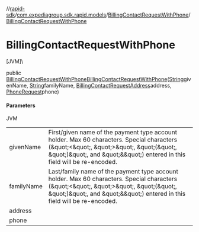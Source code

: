 //[rapid-sdk](../../../index.md)/[com.expediagroup.sdk.rapid.models](../index.md)/[BillingContactRequestWithPhone](index.md)/[BillingContactRequestWithPhone](-billing-contact-request-with-phone.md)

# BillingContactRequestWithPhone

[JVM]\

public [BillingContactRequestWithPhone](index.md)[BillingContactRequestWithPhone](-billing-contact-request-with-phone.md)([String](https://docs.oracle.com/javase/8/docs/api/java/lang/String.html)givenName, [String](https://docs.oracle.com/javase/8/docs/api/java/lang/String.html)familyName, [BillingContactRequestAddress](../-billing-contact-request-address/index.md)address, [PhoneRequest](../-phone-request/index.md)phone)

#### Parameters

JVM

| | |
|---|---|
| givenName | First/given name of the payment type account holder. Max 60 characters. Special characters (\&quot;<\&quot;, \&quot;>\&quot;, \&quot;(\&quot;, \&quot;)\&quot;, and \&quot;&\&quot;) entered in this field will be re-encoded. |
| familyName | Last/family name of the payment type account holder. Max 60 characters. Special characters (\&quot;<\&quot;, \&quot;>\&quot;, \&quot;(\&quot;, \&quot;)\&quot;, and \&quot;&\&quot;) entered in this field will be re-encoded. |
| address |
| phone |

